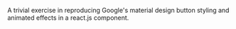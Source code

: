 A trivial exercise in reproducing Google's material design button styling and animated effects in a react.js component.
